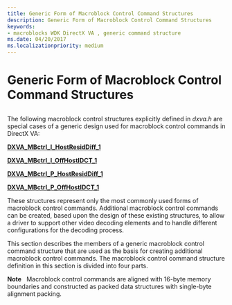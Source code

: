 ```yaml
---
title: Generic Form of Macroblock Control Command Structures
description: Generic Form of Macroblock Control Command Structures
keywords:
- macroblocks WDK DirectX VA , generic command structure
ms.date: 04/20/2017
ms.localizationpriority: medium
---
```


# Generic Form of Macroblock Control Command Structures


## <span id="ddk_generic_form_of_macroblock_control_command_structures_gg"></span><span id="DDK_GENERIC_FORM_OF_MACROBLOCK_CONTROL_COMMAND_STRUCTURES_GG"></span>


The following macroblock control structures explicitly defined in *dxva.h* are special cases of a generic design used for macroblock control commands in DirectX VA:

[**DXVA\_MBctrl\_I\_HostResidDiff\_1**](/windows-hardware/drivers/ddi/dxva/ns-dxva-_dxva_mbctrl_i_hostresiddiff_1)

[**DXVA\_MBctrl\_I\_OffHostIDCT\_1**](/windows-hardware/drivers/ddi/dxva/ns-dxva-_dxva_mbctrl_i_offhostidct_1)

[**DXVA\_MBctrl\_P\_HostResidDiff\_1**](/windows-hardware/drivers/ddi/dxva/ns-dxva-_dxva_mbctrl_p_hostresiddiff_1)

[**DXVA\_MBctrl\_P\_OffHostIDCT\_1**](/windows-hardware/drivers/ddi/dxva/ns-dxva-_dxva_mbctrl_p_offhostidct_1)

These structures represent only the most commonly used forms of macroblock control commands. Additional macroblock control commands can be created, based upon the design of these existing structures, to allow a driver to support other video decoding elements and to handle different configurations for the decoding process.

This section describes the members of a generic macroblock control command structure that are used as the basis for creating additional macroblock control commands. The macroblock control command structure definition in this section is divided into four parts.

**Note**   Macroblock control commands are aligned with 16-byte memory boundaries and constructed as packed data structures with single-byte alignment packing.

 

 

